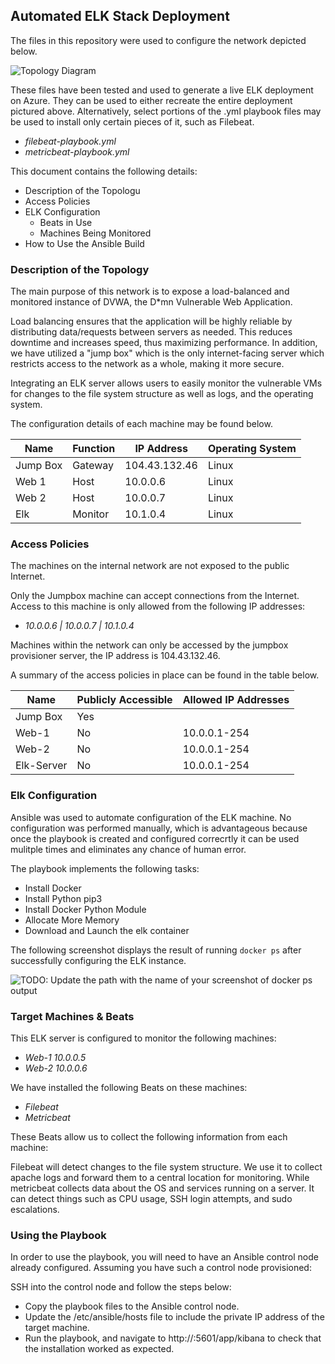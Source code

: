 ## Automated ELK Stack Deployment

The files in this repository were used to configure the network depicted below.

![Topology Diagram](Cyber_Projects/Diagrams/Azure_Diagrams/Azure_Diagram.jpg)

These files have been tested and used to generate a live ELK deployment on Azure. They can be used to either recreate the entire deployment pictured above. Alternatively, select portions of the .yml playbook files may be used to install only certain pieces of it, such as Filebeat.

  - _filebeat-playbook.yml_
  - _metricbeat-playbook.yml_

This document contains the following details:
- Description of the Topologu
- Access Policies
- ELK Configuration
  - Beats in Use
  - Machines Being Monitored
- How to Use the Ansible Build


### Description of the Topology

The main purpose of this network is to expose a load-balanced and monitored instance of DVWA, the D*mn Vulnerable Web Application.

Load balancing ensures that the application will be highly reliable by distributing data/requests between servers as needed. This reduces downtime and increases speed, thus maximizing performance. In addition, we have utilized a "jump box" which is the only internet-facing server which restricts access to the network as a whole, making it more secure.


Integrating an ELK server allows users to easily monitor the vulnerable VMs for changes to the file system structure as well as logs, and the operating system.

The configuration details of each machine may be found below.

| Name     | Function |  IP Address   | Operating System |
|----------|----------|---------------|------------------|
| Jump Box | Gateway  | 104.43.132.46 | Linux            |
| Web 1    | Host     | 10.0.0.6      | Linux            |
| Web 2    | Host     | 10.0.0.7      | Linux            |
| Elk      | Monitor  | 10.1.0.4      | Linux            |

### Access Policies

The machines on the internal network are not exposed to the public Internet. 

Only the Jumpbox machine can accept connections from the Internet. Access to this machine is only allowed from the following IP addresses:
- _10.0.0.6 | 10.0.0.7 | 10.1.0.4_

Machines within the network can only be accessed by the jumpbox provisioner server, the IP address is 104.43.132.46.


A summary of the access policies in place can be found in the table below.

| Name       | Publicly Accessible | Allowed IP Addresses |
|------------|---------------------|----------------------|
| Jump Box   | Yes                 | <My Home IP>         |
| Web-1      | No                  | 10.0.0.1-254         |
| Web-2      | No                  | 10.0.0.1-254         |
| Elk-Server | No                  | 10.0.0.1-254         |

### Elk Configuration

Ansible was used to automate configuration of the ELK machine. No configuration was performed manually, which is advantageous because once the playbook is created and configured correcrtly it can be used mulitple times and eliminates any chance of human error.


The playbook implements the following tasks:
- Install Docker
- Install Python pip3
- Install Docker Python Module
- Allocate More Memory
- Download and Launch the elk container

The following screenshot displays the result of running `docker ps` after successfully configuring the ELK instance.

![TODO: Update the path with the name of your screenshot of docker ps output](Images/docker_ps_output.png)

### Target Machines & Beats
This ELK server is configured to monitor the following machines:
- _Web-1 10.0.0.5_
- _Web-2 10.0.0.6_

We have installed the following Beats on these machines:
- _Filebeat_
- _Metricbeat_

These Beats allow us to collect the following information from each machine:

Filebeat will detect changes to the file system structure. We use it to collect apache logs and forward them to a central location for monitoring. While metricbeat collects data about the OS and services running on a server. It can detect things such as CPU usage, SSH login attempts, and sudo escalations.

### Using the Playbook
In order to use the playbook, you will need to have an Ansible control node already configured. Assuming you have such a control node provisioned: 

SSH into the control node and follow the steps below:
- Copy the playbook files to the Ansible control node.
- Update the /etc/ansible/hosts file to include the private IP address of the target machine.
- Run the playbook, and navigate to http://<ELK server IP>:5601/app/kibana to check that the installation worked as expected.
